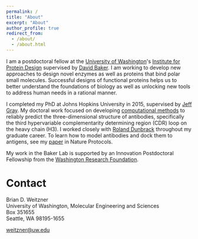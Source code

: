 ```yaml
---
permalink: /
title: "About"
excerpt: "About"
author_profile: true
redirect_from:
  - /about/
  - /about.html
---
```


I am a postdoctoral fellow at the [University of Washington](http://www.washington.edu)'s [Institute for Protein Design](http://www.ipd.uw.edu) supervised by [David Baker](http://www.ipd.uw.edu/people/ipd-faculty-staff/david-baker/). I am working to develop new approaches to design novel enzymes as well as proteins that bind polar small molecules. Successful designs of functional proteins helps us to better understand the foundations of biology as well as unlocking new tools to address human needs in a rational manner.

I completed my PhD at Johns Hopkins University in 2015, supervised by [Jeff Gray]( https://graylab.jhu.edu). My doctoral work focused on developing [computational methods]( https://www.rosettacommons.org) to reliably predict the three-dimensional structure of antibodies, specifically the third hypervariable complementarity determining region (CDR) loop on the heavy chain (H3). I worked closely with [Roland Dunbrack]() throughout my graduate career. To learn how to model antibodies and dock them to antigens, see my [paper]( https://weitzner.github.io/publication/2017-01-26-abprot) in Nature Protocols.

My work in the Baker Lab is supported by an Innovation Postdoctoral Fellowship from the [Washington Research Foundation](http://www.wrfseattle.org).

# Contact
Brian D. Weitzner<br>
University of Washington, Molecular Engineering and Sciences<br>
Box 351655<br>
Seattle, WA 98195-1655

weitzner@uw.edu


